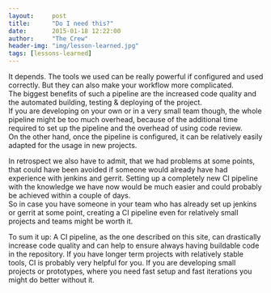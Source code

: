 ```yaml
---
layout:     post
title:      "Do I need this?"
date:       2015-01-18 12:22:00
author:     "The Crew"
header-img: "img/lesson-learned.jpg"
tags: [lessons-learned]
---
```


It depends. The tools we used can be really powerful if configured and used correctly. But they can also make your workflow more complicated. <br>
The biggest benefits of such a pipeline are the increased code quality and the automated building, testing & deploying of the project. <br>
If you are developing on your own or in a very small team though, the whole pipeline might be too much overhead, because of the additional time required to set up the pipeline and the overhead of using code review.<br>
On the other hand, once the pipeline is configured, it can be relatively easily adapted for the usage in new projects. <br>

In retrospect we also have to admit, that we had problems at some points, that could have been avoided if someone would already have had experience with jenkins and gerrit. Setting up a completely new CI pipeline with the knowledge we have now would be much easier and could probably be achieved within a couple of days.<br>
So in case you have someone in your team who has already set up jenkins or gerrit at some point, creating a CI pipeline even for relatively small projects and teams might be worth it.

To sum it up: A CI pipeline, as the one described on this site, can drastically increase code quality and can help to ensure always having buildable code in the repository. If you have longer term projects with relatively stable tools, CI is probably very helpful for you. If you are developing small projects or prototypes, where you need fast setup and fast iterations you might do better without it.